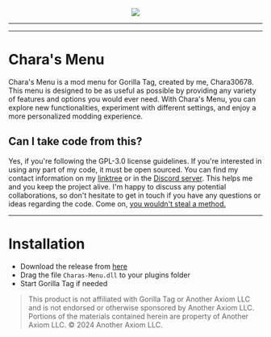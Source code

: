 <p align="center">
	<a href="https://discord.gg/GXsK5gcFJp"><img src="![image](https://github.com/user-attachments/assets/aceb94f6-bb72-45f5-9c4f-0feaaa1a42b5)
"></a>

---
 
</p>

---

# Chara's Menu
Chara's Menu is a mod menu for Gorilla Tag, created by me, Chara30678. This menu is designed to be as useful as possible by providing any variety of features and options you would ever need. With Chara's Menu, you can explore new functionalities, experiment with different settings, and enjoy a more personalized modding experience.

## Can I take code from this?
Yes, if you're following the GPL-3.0 license guidelines. If you're interested in using any part of my code, it must be open sourced. You can find my contact information on my [linktree](https://linktr.ee/Chara10163) or in the [Discord server](https://discord.gg/GXsK5gcFJp). This helps me and you keep the project alive. I'm happy to discuss any potential collaborations, so don't hesitate to get in touch if you have any questions or ideas regarding the code. Come on, [you wouldn't steal a method.](https://www.youtube.com/watch?v=zMBqPdMzZ9E)

---

# Installation

- Download the release from [here](https://github.com/Chara30678/Charas.menu/releases/latest)
- Drag the file `Charas-Menu.dll` to your plugins folder
- Start Gorilla Tag if needed

> This product is not affiliated with Gorilla Tag or Another Axiom LLC and is not endorsed or otherwise sponsored by Another Axiom LLC. Portions of the materials contained herein are property of Another Axiom LLC. © 2024 Another Axiom LLC.
